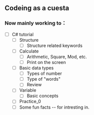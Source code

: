 ## Codeing as a cuesta

### Now mainly working to：

- [ ] C# tutorial
    - [ ] Structure
        - [ ] Structure related keywords
    - [ ] Calculate
        - [ ] Arithmetic, Square, Mod, etc.
        - [ ] Print on the screen
    - [ ] Basic data types
        - [ ] Types of number
        - [ ] Type of "words"
        - [ ] Review
    - [ ] Variable
        - [ ] Basic concepts
    - [ ] Practice_0
    - [ ] Some fun facts -- for intresting in.

<!---
sushi3085/sushi3085 is a ✨ special ✨ repository because its `README.md` (this file) appears on your GitHub profile.
You can click the Preview link to take a look at your changes.
--->
